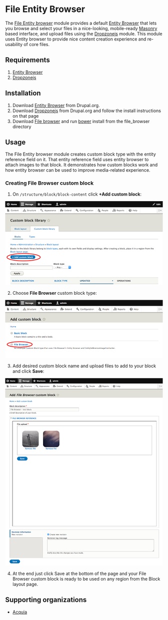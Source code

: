 # File Entity Browser

The [File Entity browser](https://www.drupal.org/project/file_browser) module provides a default [Entity Browser](https://www.drupal.org/project/entity_browser) that lets you browse and select your files in a nice-looking, mobile-ready [Masonry](http://masonry.desandro.com/) based interface, and upload files using the [Dropzonejs](https://www.drupal.org/project/dropzonejs) module. This module uses Entity browser to provide nice content creation experience and re-usability of core files.

## Requirements

1. [Entity Browser](https://www.drupal.org/project/entity_browser)
2. [Dropzonejs](https://www.drupal.org/project/dropzonejs)

## Installation 

1. Download [Entity Browser](https://www.drupal.org/project/entity_browser) from Drupal.org.
2. Download [Dropzonejs](https://www.drupal.org/project/dropzonejs) from Drupal.org and follow the install instructions on that page
3. Download [File browser](https://www.drupal.org/node/2600630/release) and run [bower](http://bower.io/) install from the file_browser directory

## Usage

The File Entity browser module creates custom block type with the entity reference field on it. That entity reference field uses entity browser to attach images to that block. It demonstrates how custom blocks work and how entity browser can be used to improve media-related experience.

### Creating File Browser custom block

1. On `/structure/block/block-content` click **+Add custom block**:

  ![Step 1](images/step_1.png)

2. Choose **File Browser** custom block type:

  ![Step 2](images/step_2.png)
 
3. Add desired custom block name and upload files to add to your block and click **Save**:

  ![Step 3](images/step_3.png)

4. At the end just click Save at the bottom of the page and your File Browser custom block is ready to be used on any region from the Block layout page.


## Supporting organizations
- [Acquia](https://www.drupal.org/marketplace/acquia)
